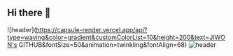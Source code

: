 ## Hi there 👋

<!--
**sjwonny/sjwonny** is a ✨ _special_ ✨ repository because its `README.md` (this file) appears on your GitHub profile.

Here are some ideas to get you started:

- 🔭 I’m currently working on ...
- 🌱 I’m currently learning ...
- 👯 I’m looking to collaborate on ...
- 🤔 I’m looking for help with ...
- 💬 Ask me about ...
- 📫 How to reach me: ...
- 😄 Pronouns: ...
- ⚡ Fun fact: ...
-->
![header](https://capsule-render.vercel.app/api?type=waving&color=gradient&customColorList=10&height=200&text=JIWON's GITHUB&fontSize=50&animation=twinkling&fontAlign=68)
![header](https://capsule-render.vercel.app/api?type=wave&color=auto&height=300&section=header&text=capsule%20render&fontSize=90)
